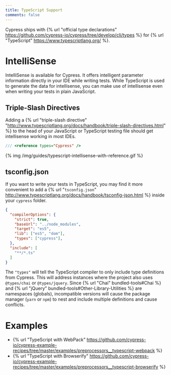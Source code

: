 ```yaml
---
title: TypeScript Support
comments: false
---
```


Cypress ships with {% url "official type declarations" https://github.com/cypress-io/cypress/tree/develop/cli/types %} for {% url "TypeScript" https://www.typescriptlang.org/ %}.

# IntelliSense

IntelliSense is available for Cypress. It offers intelligent parameter information directly in your IDE while writing tests. While TypeScript is used to generate the data for intellisense, you can make use of intellisense even when writing your tests in plain JavaScript. 

## Triple-Slash Directives

Adding a {% url "triple-slash directive" "http://www.typescriptlang.org/docs/handbook/triple-slash-directives.html" %} to the head of your JavaScript or TypeScript testing file should get intellisense working in most IDEs.

```js
/// <reference types="Cypress" />
```
{% img /img/guides/typescript-intellisense-with-reference.gif %}

## tsconfig.json

If you want to write your tests in TypeScript, you may find it more convenient to add a {% url "`tsconfig.json`" http://www.typescriptlang.org/docs/handbook/tsconfig-json.html %} inside your `cypress` folder.

```json
{
  "compilerOptions": {
	"strict": true,
    "baseUrl": "../node_modules",
    "target": "es5",
    "lib": ["es5", "dom"],
    "types": ["cypress"],
  },
  "include": [
    "**/*.ts"
  ]
}
```

The `"types"` will tell the TypeScript compiler to only include type definitions from Cypress. This will address instances where the project also uses `@types/chai` or `@types/jquery`. Since {% url "Chai" bundled-tools#Chai %} and {% url "jQuery" bundled-tools#Other-Library-Utilities %} are namespaces (globals), incompatible versions will cause the package manager (`yarn` or `npm`) to nest and include multiple definitions and cause conflicts.

# Examples

- {% url "TypeScript with WebPack" https://github.com/cypress-io/cypress-example-recipes/tree/master/examples/preprocessors__typescript-webpack %}
- {% url "TypeScript with Browserify" https://github.com/cypress-io/cypress-example-recipes/tree/master/examples/preprocessors__typescript-browserify %}